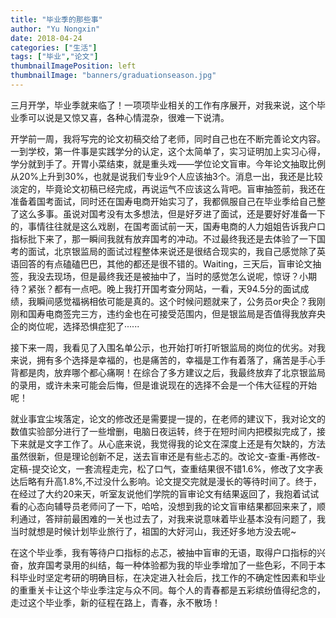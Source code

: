 ```yaml
---
title: "毕业季的那些事"
author: "Yu Nongxin"
date: 2018-04-24
categories: ["生活"]
tags: ["毕业","论文"]
thumbnailImagePosition: left
thumbnailImage: "banners/graduationseason.jpg"
---
```

三月开学，毕业季就来临了！一项项毕业相关的工作有序展开，对我来说，这个毕业季可以说是又惊又喜，各种心情混杂，很难一下说清。
<!--more-->
开学前一周，我将写完的论文初稿交给了老师，同时自己也在不断完善论文内容。一到学校，第一件事是实践学分的认定，这个太简单了，实习证明加上实习心得，学分就到手了。开胃小菜结束，就是重头戏——学位论文盲审。今年论文抽取比例从20%上升到30%，也就是说我们专业9个人应该抽3个。消息一出，我还是比较淡定的，毕竟论文初稿已经完成，再说运气不应该这么背吧。盲审抽签前，我还在准备着国考面试，同时还在国寿电商开始实习了，我都佩服自己在毕业季给自己整了这么多事。虽说对国考没有太多想法，但是好歹进了面试，还是要好好准备一下的，事情往往就是这么戏剧，在国考面试前一天，国寿电商的人力姐姐告诉我户口指标批下来了，那一瞬间我就有放弃国考的冲动。不过最终我还是去体验了一下国考的面试，北京银监局的面试过程整体来说还是很结合现实的，我自己感觉除了英语回答的有点磕磕巴巴，其他的都还是很不错的。Waiting，三天后，盲审论文抽签，我没去现场，但是最终我还是被抽中了，当时的感觉怎么说呢，惊讶？小期待？紧张？都有一点吧。晚上我打开国考查分网站，一看，天94.5分的面试成绩，我瞬间感觉福祸相依可能是真的。这个时候问题就来了，公务员or央企？我刚刚和国寿电商签完三方，违约金也在可接受范围内，但是银监局是否值得我放弃央企的岗位呢，选择恐惧症犯了······

接下来一周，我看见了入围名单公示，也开始打听打听银监局的岗位的优劣。对我来说，拥有多个选择是幸福的，也是痛苦的，幸福是工作有着落了，痛苦是手心手背都是肉，放弃哪个都心痛啊！在综合了多方建议之后，我最终放弃了北京银监局的录用，或许未来可能会后悔，但是谁说现在的选择不会是一个伟大征程的开始呢！

就业事宜尘埃落定，论文的修改还是需要提一提的，在老师的建议下，我对论文的数值实验部分进行了一些增删，电脑日夜运转，终于在短时间内把模拟完成了，接下来就是文字工作了。从心底来说，我觉得我的论文在深度上还是有欠缺的，方法虽然很新，但是理论创新不足，送去盲审还是有些忐忑的。改论文-查重-再修改-定稿-提交论文，一套流程走完，松了口气，查重结果很不错1.6%，修改了文字表达后略有升高1.8%,不过没什么影响。论文提交完就是漫长的等待时间了。终于，在经过了大约20来天，听室友说他们学院的盲审论文有结果返回了，我抱着试试看的心态向辅导员老师问了一下，哈哈，没想到我的论文盲审结果都回来来了，顺利通过，答辩前最困难的一关也过去了，对我来说意味着毕业基本没有问题了，我当时就想是时候计划毕业旅行了，祖国的大好河山，我还好多地方没去呢~

在这个毕业季，我有等待户口指标的忐忑，被抽中盲审的无语，取得户口指标的兴奋，放弃国考录用的纠结，每一种体验都为我的毕业季增加了一些色彩，不同于本科毕业时坚定考研的明确目标，在决定进入社会后，找工作的不确定性因素和毕业的重重关卡让这个毕业季注定与众不同。每个人的青春都是五彩缤纷值得纪念的，走过这个毕业季，新的征程在路上，青春，永不散场！